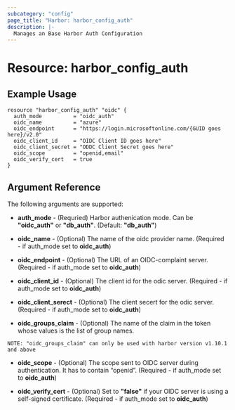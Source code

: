 ```yaml
---
subcategory: "config"
page_title: "Harbor: harbor_config_auth"
description: |-
  Manages an Base Harbor Auth Configuration
---
```



# Resource: harbor_config_auth

## Example Usage
```
resource "harbor_config_auth" "oidc" {
  auth_mode          = "oidc_auth"
  oidc_name          = "azure"
  oidc_endpoint      = "https://login.microsoftonline.com/{GUID goes here}/v2.0"
  oidc_client_id     = "OIDC Client ID goes here"
  oidc_client_secret = "ODDC Client Secret goes here"
  oidc_scope         = "openid,email"
  oidc_verify_cert   = true
}
```

## Argument Reference
The following arguments are supported:

* **auth_mode** - (Requried) Harbor authenication mode. Can be **"oidc_auth"** or **"db_auth"**. (Default: **"db_auth"**)

* **oidc_name** - (Optional) The name of the oidc provider name. (Required - if auth_mode set to **oidc_auth**)

* **oidc_endpoint** - (Optional) The URL of an OIDC-complaint server. (Required - if auth_mode set to **oidc_auth**)

* **oidc_client_id** - (Optional) The client id for the odic server. (Required - if auth_mode set to **oidc_auth**)

* **oidc_client_serect** - (Optional) The client secert for the odic server. (Required - if auth_mode set to **oidc_auth**)

* **oidc_groups_claim** - (Optional) The name of the claim in the token whose values is the list of group names.

`NOTE: "oidc_groups_claim" can only be used with harbor version v1.10.1 and above`

* **oidc_scope** - (Optional) The scope sent to OIDC server during authentication. It has to contain “openid”. (Required - if auth_mode set to **oidc_auth**)

* **oidc_verify_cert** - (Optional) Set to **"false"** if your OIDC server is using a self-signed certificate. (Required - if auth_mode set to **oidc_auth**)